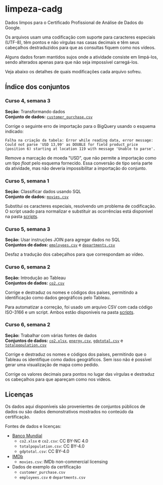 # limpeza-cadg

Dados limpos para o Certificado Profissional de Análise de Dados do Google.

Os arquivos usam uma codificação com suporte para caracteres especiais (UTF-8), têm pontos e não vírgulas nas casas decimais e têm seus cabeçalhos destraduzidos para que as consultas fiquem como nos vídeos.

Alguns dados foram mantidos sujos onde a atividade consiste em limpá-los, sendo alterados apenas para que não seja impossível carregá-los.

Veja abaixo os detalhes de quais modificações cada arquivo sofreu.

## Índice dos conjuntos

### Curso 4, semana 3
**Seção:** Transformando dados  
**Conjunto de dados:** [`customer_purchase.csv`](conjuntos/C4/customer_purchase.csv)

Corrige o seguinte erro de importação para o BigQuery usando o esquema indicado:

```
Falha na criação da tabela: Error while reading data, error message: Could not parse 'USD 13,99' as DOUBLE for field product_price (position 6) starting at location 119 with message 'Unable to parse'. 
```

Remove a marcação de moeda "USD", que não permite a importação como um tipo *float* pelo esquema fornecido. Essa conversão de tipo seria parte da atividade, mas não deveria impossibilitar a importação do conjunto.

### Curso 5, semana 1
**Seção:** Classificar dados usando SQL  
**Conjunto de dados:** [`movies.csv`](conjuntos/C5/movies.csv)

Substitui os caracteres especiais, resolvendo um problema de codificação. O script usado para normalizar e substituir as ocorrências está disponível na pasta [scripts](/scripts).

### Curso 5, semana 3  
**Seção:** Usar instruções JOIN para agregar dados no SQL  
**Conjuntos de dados:** [`employees.csv`](conjuntos/C5/employees.csv) e [`departments.csv`](conjuntos/C5/departments.csv)

Desfaz a tradução dos cabeçalhos para que correspondam ao vídeo.

### Curso 6, semana 2
**Seção:** Introdução ao Tableau  
**Conjuntos de dados:** [`co2.csv`](conjuntos/C6/co2.csv)

Corrige e destraduz os nomes e códigos dos países, permitindo a identificação como dados geográficos pelo Tableau.

Para automatizar a correção, foi usado um arquivo CSV com cada código ISO-3166 e um script. Ambos estão disponíveis na pasta [scripts](scripts).

### Curso 6, semana 2
**Seção:** Trabalhar com várias fontes de dados  
**Conjuntos de dados:** [`co2.xlsx`](conjuntos/C6/S2/co2.xlsx), [`energy.csv`](conjuntos/C6/S2/energy.csv), [`gdptotal.csv`](conjuntos/C6/S2/gdptotal.csv) e [`totalpopulation.csv`](conjuntos/C6/S2/totalpopulation.csv)

Corrige e destraduz os nomes e códigos dos países, permitindo que o Tableau os identifique como dados geográficos. Sem isso não é possível gerar uma visualização de mapa como pedido.

Corrige os valores decimais para pontos no lugar das vírgulas e destraduz os cabeçalhos para que apareçam como nos vídeos.

## Licenças
Os dados aqui disponíveis são provenientes de conjuntos públicos de dados ou são dados demonstrativos mostrados no conteúdo da certificação.

Fontes de dados e licenças:

* [Banco Mundial](https://data.worldbank.org)
  * `co2.xlsx` e `co2.csv`: CC BY-NC 4.0
  * `totalpopulation.csv`: CC BY-4.0
  * `gdptotal.csv`: CC BY-4.0 
* [IMDb](https://www.imdb.com/interfaces/)
  * `movies.csv`: IMDb non-commercial licensing
* Dados de exemplo da certificação
  * `customer_purchase.csv`
  * `employees.csv` e `departments.csv`

